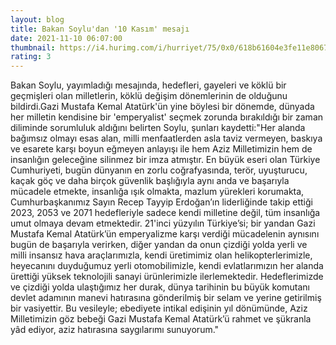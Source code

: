```yaml
--- 
layout: blog
title: Bakan Soylu'dan '10 Kasım' mesajı
date: 2021-11-10 06:07:00
thumbnail: https://i4.hurimg.com/i/hurriyet/75/0x0/618b61604e3fe11e8067c0d5.jpg
rating: 3
---
```

Bakan Soylu, yayımladığı mesajında, hedefleri, gayeleri ve köklü bir geçmişleri olan milletlerin, köklü değişim dönemlerinin de olduğunu bildirdi.Gazi Mustafa Kemal Atatürk'ün yine böylesi bir dönemde, dünyada her milletin kendisine bir 'emperyalist' seçmek zorunda bırakıldığı bir zaman diliminde sorumluluk aldığını belirten Soylu, şunları kaydetti:"Her alanda bağımsız olmayı esas alan, milli menfaatlerden asla taviz vermeyen, baskıya ve esarete karşı boyun eğmeyen anlayışı ile hem Aziz Milletimizin hem de insanlığın geleceğine silinmez bir imza atmıştır. En büyük eseri olan Türkiye Cumhuriyeti, bugün dünyanın en zorlu coğrafyasında, terör, uyuşturucu, kaçak göç ve daha birçok güvenlik başlığıyla aynı anda ve başarıyla mücadele etmekte, insanlığa ışık olmakta, mazlum yürekleri korumakta, Cumhurbaşkanımız Sayın Recep Tayyip Erdoğan’ın liderliğinde takip ettiği 2023, 2053 ve 2071 hedefleriyle sadece kendi milletine değil, tüm insanlığa umut olmaya devam etmektedir. 21'inci yüzyılın Türkiye’si; bir yandan Gazi Mustafa Kemal Atatürk’ün emperyalizme karşı verdiği mücadelenin aynısını bugün de başarıyla verirken, diğer yandan da onun çizdiği yolda yerli ve milli insansız hava araçlarımızla, kendi üretimimiz olan helikopterlerimizle, heyecanını duyduğumuz yerli otomobilimizle, kendi evlatlarımızın her alanda ürettiği yüksek teknolojili sanayi ürünlerimizle ilerlemektedir. Hedeflerimizde ve çizdiği yolda ulaştığımız her durak, dünya tarihinin bu büyük komutanı devlet adamının manevi hatırasına gönderilmiş bir selam ve yerine getirilmiş bir vasiyettir. Bu vesileyle; ebediyete intikal edişinin yıl dönümünde, Aziz Milletimizin göz bebeği Gazi Mustafa Kemal Atatürk’ü rahmet ve şükranla yâd ediyor, aziz hatırasına saygılarımı sunuyorum."